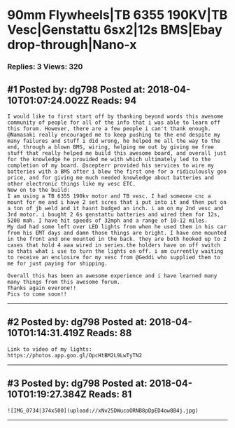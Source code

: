 # 90mm Flywheels&#124;TB 6355 190KV&#124;TB Vesc&#124;Genstattu 6sx2&#124;12s BMS&#124;Ebay drop-through&#124;Nano-x

### Replies: 3 Views: 320

## \#1 Posted by: dg798 Posted at: 2018-04-10T01:07:24.002Z Reads: 94

```
I would like to first start off by thanking beyond words this awesome community of people for all of the info that i was able to learn off this forum. However, there are a few people i can't thank enough. @Namasaki really encouraged me to keep pushing to the end despite my many failures and stuff i did wrong, he helped me all the way to the end, through a blown BMS, wiring, helping me out by giving me free stuff that really helped me build this awesome board, and overall just for the knowledge he provided me with which ultimately led to the completion of my board. @scepterr provided his services to wire my batteries with a BMS after i blew the first one for a ridiculously goo price, and for giving me much needed knowledge about batteries and other electronic things like my vesc ETC.
Now on to the build:
I am using a TB 6355 190kv motor and TB vesc. I had someone cnc a mount for me and i have 2 set scres that i put into it and then put on a ton of jb weld and it hasnt budged an inch. i am on my 2nd vesc and 3rd motor. i bought 2 6s genstattu batteries and wired them for 12s, 5200 mah. I have hit speeds of 32mph and a range of 10-12 miles. 
My dad had some left over LED lights from when he used them in his car from his EMT days and damn those things are bright. I have one mounted in the front and one mounted in the back. they are both hooked up to 2 cases that hold 4 aaa wired in series.the holders have on off switch so thats what i use to turn the lights on off. i am currently waiting to receive an enclosire for my vesc from @Geddi who supplied them to me for just paying for shipping.
 
Overall this has been an awesome experience and i have learned many many things from this awesome forum.
Thanks again everone!!
Pics to come soon!!
```

---
## \#2 Posted by: dg798 Posted at: 2018-04-10T01:14:31.419Z Reads: 88

```
Link to video of my lights: https://photos.app.goo.gl/OpcHtBM2L9LwTyTN2
```

---
## \#3 Posted by: dg798 Posted at: 2018-04-10T01:19:27.384Z Reads: 81

```
![IMG_0734|374x500](upload://xNv25DWucoORNB8pDpED4ow8B4j.jpg)
```

---

